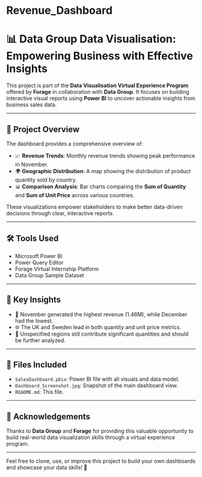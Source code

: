 # Revenue_Dashboard

# 📊 Data Group Data Visualisation: Empowering Business with Effective Insights

This project is part of the **Data Visualisation Virtual Experience Program** offered by **Forage** in collaboration with **Data Group**. It focuses on building interactive visual reports using **Power BI** to uncover actionable insights from business sales data.

---

## 📁 Project Overview

The dashboard provides a comprehensive overview of:

- 📈 **Revenue Trends**: Monthly revenue trends showing peak performance in November.
- 🌍 **Geographic Distribution**: A map showing the distribution of product quantity sold by country.
- 📊 **Comparison Analysis**: Bar charts comparing the **Sum of Quantity** and **Sum of Unit Price** across various countries.

These visualizations empower stakeholders to make better data-driven decisions through clear, interactive reports.

---

## 🛠️ Tools Used

- Microsoft Power BI  
- Power Query Editor  
- Forage Virtual Internship Platform  
- Data Group Sample Dataset  

---

## 🧠 Key Insights

- 📌 November generated the highest revenue (1.46M), while December had the lowest.
- 🌐 The UK and Sweden lead in both quantity and unit price metrics.
- 📍 Unspecified regions still contribute significant quantities and should be further analyzed.

---

## 📂 Files Included

- `SalesDashboard.pbix`: Power BI file with all visuals and data model.
- `Dashboard_Screenshot.jpg`: Snapshot of the main dashboard view.
- `README.md`: This file.

---

## 🤝 Acknowledgements

Thanks to **Data Group** and **Forage** for providing this valuable opportunity to build real-world data visualization skills through a virtual experience program.

---

Feel free to clone, use, or improve this project to build your own dashboards and showcase your data skills! 🚀
